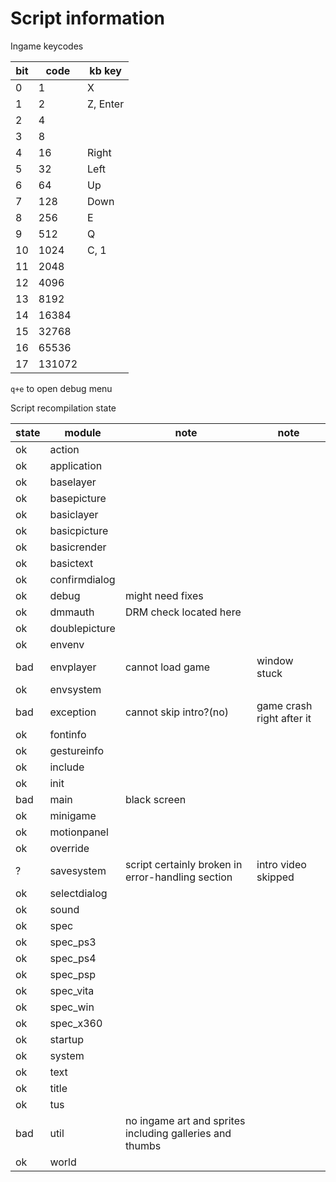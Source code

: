 # Script information 
Ingame keycodes

bit | code    | kb key 
--- | ------- | ----
0   | 1       | X
1   | 2       | Z, Enter
2   | 4       |
3   | 8       |
4   | 16      | Right
5   | 32      | Left
6   | 64      | Up
7   | 128     | Down
8   | 256     | E 
9   | 512     | Q
10  | 1024    | C, 1
11  | 2048    |
12  | 4096    |
13  | 8192    |
14  | 16384   |
15  | 32768   |
16  | 65536   |
17  | 131072  |

`q+e` to open debug menu




Script recompilation state

state | module        | note                                                          | note
 ---- | ------------- | ------------------------------------------------------------- | ----------
ok    | action        |                                                               |
ok    | application   |                                                               |
ok    | baselayer     |                                                               |
ok    | basepicture   |                                                               |
ok    | basiclayer    |                                                               |
ok    | basicpicture  |                                                               |
ok    | basicrender   |                                                               |
ok    | basictext     |                                                               |
ok    | confirmdialog |                                                               |
ok    | debug         | might need fixes                                              |
ok    | dmmauth       | DRM check located here                                        |
ok    | doublepicture |                                                               |
ok    | envenv        |                                                               |
bad   | envplayer     | cannot load game                                              | window stuck
ok    | envsystem     |                                                               |
bad   | exception     | cannot skip intro?(no)                                        | game crash right after it
ok    | fontinfo      |                                                               |
ok    | gestureinfo   |                                                               |
ok    | include       |                                                               |
ok    | init          |                                                               |
bad   | main          | black screen                                                  |
ok    | minigame      |                                                               |
ok    | motionpanel   |                                                               |
ok    | override      |                                                               |
?     | savesystem    | script certainly broken in error-handling section             | intro video skipped
ok    | selectdialog  |                                                               |
ok    | sound         |                                                               |
ok    | spec          |                                                               |
ok    | spec_ps3      |                                                               |
ok    | spec_ps4      |                                                               |
ok    | spec_psp      |                                                               |
ok    | spec_vita     |                                                               |
ok    | spec_win      |                                                               |
ok    | spec_x360     |                                                               |
ok    | startup       |                                                               |
ok    | system        |                                                               |
ok    | text          |                                                               |
ok    | title         |                                                               |
ok    | tus           |                                                               |
bad   | util          | no ingame art and sprites including galleries and thumbs      |
ok    | world         |                                                               |